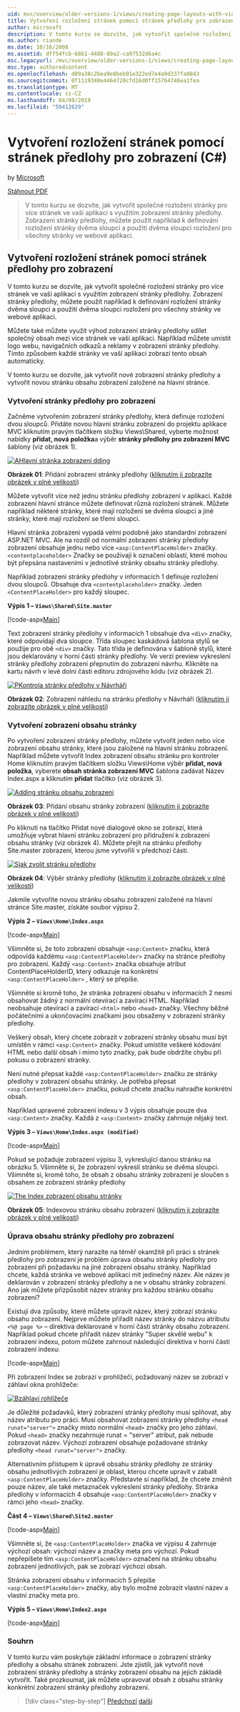 ```yaml
---
uid: mvc/overview/older-versions-1/views/creating-page-layouts-with-view-master-pages-cs
title: Vytvoření rozložení stránek pomocí stránek předlohy pro zobrazení (C#) | Dokumentace Microsoftu
author: microsoft
description: V tomto kurzu se dozvíte, jak vytvořit společné rozložení stránky pro více stránek ve vaší aplikaci s využitím zobrazení stránky předlohy. Můžete použít...
ms.author: riande
ms.date: 10/16/2008
ms.assetid: dff54fcb-68b1-4488-89a2-ca97532d6a4c
msc.legacyurl: /mvc/overview/older-versions-1/views/creating-page-layouts-with-view-master-pages-cs
msc.type: authoredcontent
ms.openlocfilehash: d09a38c2bea9e8beb91e322ed7e4a9d337fa0843
ms.sourcegitcommit: 0f1119340e4464720cfd16d0ff15764746ea1fea
ms.translationtype: MT
ms.contentlocale: cs-CZ
ms.lasthandoff: 04/09/2019
ms.locfileid: "59412629"
---
```

# <a name="creating-page-layouts-with-view-master-pages-c"></a>Vytvoření rozložení stránek pomocí stránek předlohy pro zobrazení (C#)

by [Microsoft](https://github.com/microsoft)

[Stáhnout PDF](http://download.microsoft.com/download/e/f/3/ef3f2ff6-7424-48f7-bdaa-180ef64c3490/ASPNET_MVC_Tutorial_12_CS.pdf)

> V tomto kurzu se dozvíte, jak vytvořit společné rozložení stránky pro více stránek ve vaší aplikaci s využitím zobrazení stránky předlohy. Zobrazení stránky předlohy, můžete použít například k definování rozložení stránky dvěma sloupci a použití dvěma sloupci rozložení pro všechny stránky ve webové aplikaci.


## <a name="creating-page-layouts-with-view-master-pages"></a>Vytvoření rozložení stránek pomocí stránek předlohy pro zobrazení

V tomto kurzu se dozvíte, jak vytvořit společné rozložení stránky pro více stránek ve vaší aplikaci s využitím zobrazení stránky předlohy. Zobrazení stránky předlohy, můžete použít například k definování rozložení stránky dvěma sloupci a použití dvěma sloupci rozložení pro všechny stránky ve webové aplikaci.

Můžete také můžete využít výhod zobrazení stránky předlohy sdílet společný obsah mezi více stránek ve vaší aplikaci. Například můžete umístit logo webu, navigačních odkazů a reklamy v zobrazení stránky předlohy. Tímto způsobem každé stránky ve vaší aplikaci zobrazí tento obsah automaticky.

V tomto kurzu se dozvíte, jak vytvořit nové zobrazení stránky předlohy a vytvořit novou stránku obsahu zobrazení založené na hlavní stránce.

### <a name="creating-a-view-master-page"></a>Vytvoření stránky předlohy pro zobrazení

Začněme vytvořením zobrazení stránky předlohy, která definuje rozložení dvou sloupců. Přidáte novou hlavní stránku zobrazení do projektu aplikace MVC kliknutím pravým tlačítkem složku Views\Shared, vyberte možnost nabídky **přidat, nová položka**a výběr **stránky předlohy pro zobrazení MVC** šablony (viz obrázek 1).


[![AHlavní stránka zobrazení dding](creating-page-layouts-with-view-master-pages-cs/_static/image2.png)](creating-page-layouts-with-view-master-pages-cs/_static/image1.png)

**Obrázek 01**: Přidání zobrazení stránky předlohy ([kliknutím ji zobrazíte obrázek v plné velikosti](creating-page-layouts-with-view-master-pages-cs/_static/image3.png))


Můžete vytvořit více než jednu stránku předlohy zobrazení v aplikaci. Každé zobrazení hlavní stránce můžete definovat různá rozložení stránek. Můžete například některé stránky, které mají rozložení se dvěma sloupci a jiné stránky, které mají rozložení se třemi sloupci.

Hlavní stránka zobrazení vypadá velmi podobně jako standardní zobrazení ASP.NET MVC. Ale na rozdíl od normální zobrazení stránky předlohy zobrazení obsahuje jednu nebo více `<asp:ContentPlaceHolder>` značky. `<contentplaceholder>` Značky se používají k označení oblastí, které mohou být přepsána nastaveními v jednotlivé stránky obsahu stránky předlohy.

Například zobrazení stránky předlohy v informacích 1 definuje rozložení dvou sloupců. Obsahuje dva `<contentplaceholder>` značky. Jeden `<ContentPlaceHolder>` pro každý sloupec.

**Výpis 1 – `Views\Shared\Site.master`**

[!code-aspx[Main](creating-page-layouts-with-view-master-pages-cs/samples/sample1.aspx)]

Text zobrazení stránky předlohy v informacích 1 obsahuje dva `<div>` značky, které odpovídají dva sloupce. Třída sloupec kaskádová šablona stylů se použije pro obě `<div>` značky. Tato třída je definována v šabloně stylů, které jsou deklarovány v horní části stránky předlohy. Ve verzi preview vykreslení stránky předlohy zobrazení přepnutím do zobrazení návrhu. Klikněte na kartu návrh v levé dolní části editoru zdrojového kódu (viz obrázek 2).


[![PKontrola stránky předlohy v Návrháři](creating-page-layouts-with-view-master-pages-cs/_static/image5.png)](creating-page-layouts-with-view-master-pages-cs/_static/image4.png)

**Obrázek 02**: Zobrazení náhledu na stránku předlohy v Návrháři ([kliknutím ji zobrazíte obrázek v plné velikosti](creating-page-layouts-with-view-master-pages-cs/_static/image6.png))


### <a name="creating-a-view-content-page"></a>Vytvoření zobrazení obsahu stránky

Po vytvoření zobrazení stránky předlohy, můžete vytvořit jeden nebo více zobrazení obsahu stránky, které jsou založené na hlavní stránku zobrazení. Například můžete vytvořit Index zobrazení obsahu stránku pro kontroler Home kliknutím pravým tlačítkem složku Views\Home výběr **přidat, nová položka**, vyberete **obsah stránka zobrazení MVC** šablona zadávat Název Index.aspx a kliknutím **přidat** tlačítko (viz obrázek 3).


[![Adding stránku obsahu zobrazení](creating-page-layouts-with-view-master-pages-cs/_static/image8.png)](creating-page-layouts-with-view-master-pages-cs/_static/image7.png)

**Obrázek 03**: Přidání obsahu stránky zobrazení ([kliknutím ji zobrazíte obrázek v plné velikosti](creating-page-layouts-with-view-master-pages-cs/_static/image9.png))


Po kliknutí na tlačítko Přidat nové dialogové okno se zobrazí, která umožňuje vybrat hlavní stránku zobrazení pro přidružení k zobrazení obsahu stránky (viz obrázek 4). Můžete přejít na stránku předlohy Site.master zobrazení, kterou jsme vytvořili v předchozí části.


[![Sjak zvolit stránku předlohy](creating-page-layouts-with-view-master-pages-cs/_static/image11.png)](creating-page-layouts-with-view-master-pages-cs/_static/image10.png)

**Obrázek 04**: Výběr stránky předlohy ([kliknutím ji zobrazíte obrázek v plné velikosti](creating-page-layouts-with-view-master-pages-cs/_static/image12.png))


Jakmile vytvoříte novou stránku obsahu zobrazení založené na hlavní stránce Site.master, získáte soubor výpisu 2.

**Výpis 2 – `Views\Home\Index.aspx`**

[!code-aspx[Main](creating-page-layouts-with-view-master-pages-cs/samples/sample2.aspx)]

Všimněte si, že toto zobrazení obsahuje `<asp:Content>` značku, která odpovídá každému `<asp:ContentPlaceHolder>` značky na stránce předlohy pro zobrazení. Každý `<asp:Content>` značka obsahuje atribut ContentPlaceHolderID, který odkazuje na konkrétní `<asp:ContentPlaceHolder>` , který se přepíše.

Všimněte si kromě toho, že stránka zobrazení obsahu v informacích 2 nesmí obsahovat žádný z normální otevírací a zavírací HTML. Například neobsahuje otevírací a zavírací `<html>` nebo `<head>` značky. Všechny běžné počátečními a ukončovacími značkami jsou obsaženy v zobrazení stránky předlohy.

Veškerý obsah, který chcete zobrazit v zobrazení stránky obsahu musí být umístěn v rámci `<asp:Content>` značky. Pokud umístíte veškeré kódování HTML nebo další obsah i mimo tyto značky, pak bude obdržíte chybu při pokusu o zobrazení stránky.

Není nutné přepsat každé `<asp:ContentPlaceHolder>` značku ze stránky předlohy v zobrazení obsahu stránky. Je potřeba přepsat `<asp:ContentPlaceHolder>` značku, pokud chcete značku nahraďte konkrétní obsah.

Například upravené zobrazení indexu v 3 výpis obsahuje pouze dva `<asp:Content>` značky. Každá z `<asp:Content>` značky zahrnuje nějaký text.

**Výpis 3 – `Views\Home\Index.aspx (modified)`**

[!code-aspx[Main](creating-page-layouts-with-view-master-pages-cs/samples/sample3.aspx)]

Pokud se požaduje zobrazení výpisu 3, vykreslující danou stránku na obrázku 5. Všimněte si, že zobrazení vykreslí stránku se dvěma sloupci. Všimněte si, kromě toho, že obsah z obsahu stránky zobrazení je sloučen s obsahem ze zobrazení stránky předlohy


[![The Index zobrazení obsahu stránky](creating-page-layouts-with-view-master-pages-cs/_static/image14.png)](creating-page-layouts-with-view-master-pages-cs/_static/image13.png)

**Obrázek 05**: Indexovou stránku obsahu zobrazení ([kliknutím ji zobrazíte obrázek v plné velikosti](creating-page-layouts-with-view-master-pages-cs/_static/image15.png))


### <a name="modifying-view-master-page-content"></a>Úprava obsahu stránky předlohy pro zobrazení

Jedním problémem, který narazíte na téměř okamžitě při práci s stránek předlohy pro zobrazení je problém úprava obsahu stránky předlohy pro zobrazení při požadavku na jiné zobrazení obsahu stránky. Například chcete, každá stránka ve webové aplikaci mít jedinečný název. Ale název je deklarován v zobrazení stránky předlohy a ne v obsahu stránky zobrazení. Ano jak můžete přizpůsobit název stránky pro každou stránku obsahu zobrazení?

Existují dva způsoby, které můžete upravit název, který zobrazí stránku obsahu zobrazení. Nejprve můžete přiřadit název stránky do názvu atributu `<%@ page %>` – direktiva deklarované v horní části stránky obsahu zobrazení. Například pokud chcete přiřadit název stránky "Super skvělé webu" k zobrazení indexu, potom můžete zahrnout následující direktiva v horní části zobrazení indexu:

[!code-aspx[Main](creating-page-layouts-with-view-master-pages-cs/samples/sample4.aspx)]

Při zobrazení Index se zobrazí v prohlížeči, požadovaný název se zobrazí v záhlaví okna prohlížeče:


[![Bzáhlaví rohlížeče](creating-page-layouts-with-view-master-pages-cs/_static/image17.png)](creating-page-layouts-with-view-master-pages-cs/_static/image16.png)


Je důležité požadavků, který zobrazení stránky předlohy musí splňovat, aby název atributu pro práci. Musí obsahovat zobrazení stránky předlohy `<head runat="server">` značky místo normální `<head>` značky pro jeho záhlaví. Pokud `<head>` značky nezahrnuje runat = "server" atribut, pak nebude zobrazovat název. Výchozí zobrazení obsahuje požadované stránky předlohy `<head runat="server">` značky.

Alternativním přístupem k úpravě obsahu stránky předlohy ze stránky obsahu jednotlivých zobrazení je oblast, kterou chcete upravit v zabalit `<asp:ContentPlaceHolder>` značky. Představte si například, že chcete změnit pouze název, ale také metaznaček vykreslení stránky předlohy. Stránka předlohy v informacích 4 obsahuje `<asp:ContentPlaceHolder>` značky v rámci jeho `<head>` značky.

**Část 4 – `Views\Shared\Site2.master`**

[!code-aspx[Main](creating-page-layouts-with-view-master-pages-cs/samples/sample5.aspx)]

Všimněte si, že `<asp:ContentPlaceHolder>` značka ve výpisu 4 zahrnuje výchozí obsah: výchozí název a značky meta pro výchozí. Pokud nepřepíšete tím `<asp:ContentPlaceHolder>` označení na stránku obsahu zobrazení jednotlivých, pak se zobrazí výchozí obsah.

Stránka zobrazení obsahu v informacích 5 přepíše `<asp:ContentPlaceHolder>` značky, aby bylo možné zobrazit vlastní název a vlastní značky meta pro.

**Výpis 5 – `Views\Home\Index2.aspx`**

[!code-aspx[Main](creating-page-layouts-with-view-master-pages-cs/samples/sample6.aspx)]

### <a name="summary"></a>Souhrn

V tomto kurzu vám poskytuje základní informace o zobrazení stránky předlohy a obsahu stránek zobrazení. Jste zjistili, jak vytvořit nové zobrazení stránky předlohy a stránky zobrazení obsahu na jejich základě vytvořit. Také prozkoumat, jak můžete upravovat obsah z obsahu stránky konkrétní zobrazení stránky předlohy zobrazení.

> [!div class="step-by-step"]
> [Předchozí](using-the-tagbuilder-class-to-build-html-helpers-cs.md)
> [další](passing-data-to-view-master-pages-cs.md)
